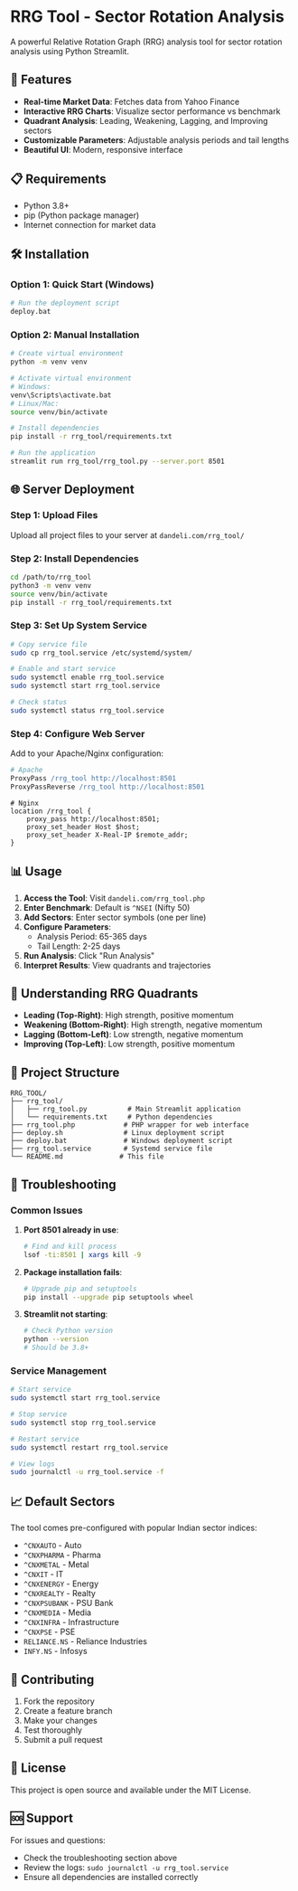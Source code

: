# RRG Tool - Sector Rotation Analysis

A powerful Relative Rotation Graph (RRG) analysis tool for sector rotation analysis using Python Streamlit.

## 🚀 Features

- **Real-time Market Data**: Fetches data from Yahoo Finance
- **Interactive RRG Charts**: Visualize sector performance vs benchmark
- **Quadrant Analysis**: Leading, Weakening, Lagging, and Improving sectors
- **Customizable Parameters**: Adjustable analysis periods and tail lengths
- **Beautiful UI**: Modern, responsive interface

## 📋 Requirements

- Python 3.8+
- pip (Python package manager)
- Internet connection for market data

## 🛠️ Installation

### Option 1: Quick Start (Windows)
```bash
# Run the deployment script
deploy.bat
```

### Option 2: Manual Installation
```bash
# Create virtual environment
python -m venv venv

# Activate virtual environment
# Windows:
venv\Scripts\activate.bat
# Linux/Mac:
source venv/bin/activate

# Install dependencies
pip install -r rrg_tool/requirements.txt

# Run the application
streamlit run rrg_tool/rrg_tool.py --server.port 8501
```

## 🌐 Server Deployment

### Step 1: Upload Files
Upload all project files to your server at `dandeli.com/rrg_tool/`

### Step 2: Install Dependencies
```bash
cd /path/to/rrg_tool
python3 -m venv venv
source venv/bin/activate
pip install -r rrg_tool/requirements.txt
```

### Step 3: Set Up System Service
```bash
# Copy service file
sudo cp rrg_tool.service /etc/systemd/system/

# Enable and start service
sudo systemctl enable rrg_tool.service
sudo systemctl start rrg_tool.service

# Check status
sudo systemctl status rrg_tool.service
```

### Step 4: Configure Web Server
Add to your Apache/Nginx configuration:
```apache
# Apache
ProxyPass /rrg_tool http://localhost:8501
ProxyPassReverse /rrg_tool http://localhost:8501
```

```nginx
# Nginx
location /rrg_tool {
    proxy_pass http://localhost:8501;
    proxy_set_header Host $host;
    proxy_set_header X-Real-IP $remote_addr;
}
```

## 📊 Usage

1. **Access the Tool**: Visit `dandeli.com/rrg_tool.php`
2. **Enter Benchmark**: Default is `^NSEI` (Nifty 50)
3. **Add Sectors**: Enter sector symbols (one per line)
4. **Configure Parameters**:
   - Analysis Period: 65-365 days
   - Tail Length: 2-25 days
5. **Run Analysis**: Click "Run Analysis"
6. **Interpret Results**: View quadrants and trajectories

## 🎯 Understanding RRG Quadrants

- **Leading (Top-Right)**: High strength, positive momentum
- **Weakening (Bottom-Right)**: High strength, negative momentum  
- **Lagging (Bottom-Left)**: Low strength, negative momentum
- **Improving (Top-Left)**: Low strength, positive momentum

## 📁 Project Structure

```
RRG_TOOL/
├── rrg_tool/
│   ├── rrg_tool.py          # Main Streamlit application
│   └── requirements.txt     # Python dependencies
├── rrg_tool.php            # PHP wrapper for web interface
├── deploy.sh               # Linux deployment script
├── deploy.bat              # Windows deployment script
├── rrg_tool.service        # Systemd service file
└── README.md              # This file
```

## 🔧 Troubleshooting

### Common Issues

1. **Port 8501 already in use**:
   ```bash
   # Find and kill process
   lsof -ti:8501 | xargs kill -9
   ```

2. **Package installation fails**:
   ```bash
   # Upgrade pip and setuptools
   pip install --upgrade pip setuptools wheel
   ```

3. **Streamlit not starting**:
   ```bash
   # Check Python version
   python --version
   # Should be 3.8+
   ```

### Service Management
```bash
# Start service
sudo systemctl start rrg_tool.service

# Stop service
sudo systemctl stop rrg_tool.service

# Restart service
sudo systemctl restart rrg_tool.service

# View logs
sudo journalctl -u rrg_tool.service -f
```

## 📈 Default Sectors

The tool comes pre-configured with popular Indian sector indices:
- `^CNXAUTO` - Auto
- `^CNXPHARMA` - Pharma
- `^CNXMETAL` - Metal
- `^CNXIT` - IT
- `^CNXENERGY` - Energy
- `^CNXREALTY` - Realty
- `^CNXPSUBANK` - PSU Bank
- `^CNXMEDIA` - Media
- `^CNXINFRA` - Infrastructure
- `^CNXPSE` - PSE
- `RELIANCE.NS` - Reliance Industries
- `INFY.NS` - Infosys

## 🤝 Contributing

1. Fork the repository
2. Create a feature branch
3. Make your changes
4. Test thoroughly
5. Submit a pull request

## 📄 License

This project is open source and available under the MIT License.

## 🆘 Support

For issues and questions:
- Check the troubleshooting section above
- Review the logs: `sudo journalctl -u rrg_tool.service`
- Ensure all dependencies are installed correctly
